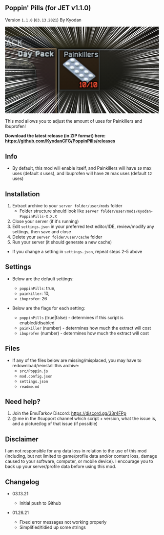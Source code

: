 Poppin' Pills (for JET v1.1.0) 
----------------
Version `1.1.0` (`03.13.2021`)
By Kyodan

![Screenshot](cover.png)

This mod allows you to adjust the amount of uses for Painkillers and Ibuprofen!

**Download the latest release (in ZIP format) here: https://github.com/KyodanCFG/PoppinPills/releases**

## Info

- By default, this mod will enable itself, and Painkillers will have `10` max uses (default `4` uses), and Ibuprofen will have `26` max uses (default `12` uses)

## Installation

1. Extract archive to your `server folder/user/mods` folder 
    * Folder structure should look like `server folder/user/mods/Kyodan-PoppinPills-X.X.X`
2. Close your server (if it's running)
3. Edit `settings.json` in your preferred text editor/IDE, review/modify any settings, then save and close
4. Delete your `server folder/user/cache` folder
5. Run your server (it should generate a new cache)

* If you change a setting in `settings.json`, repeat steps 2-5 above

## Settings

- Below are the default settings:
    * `poppinPills`: true,
    * `painkiller`: 10,
    * `ibuprofen`: 26

- Below are the flags for each setting:
    * `poppinPills` (true|false)            - determines if this script is enabled/disabled
    * `painkiller` (number)                 - determines how much the extract will cost
    * `ibuprofen` (number)                  - determines how much the extract will cost

## Files

- If any of the files below are missing/misplaced, you may have to redownload/reinstall this archive:
    * `src/Poppin.js`
    * `mod.config.json`
    * `settings.json`
    * `readme.md`

## Need help?

1. Join the EmuTarkov Discord: https://discord.gg/33r4FPp
2. @ me in the #support channel which script + version, what the issue is, and a picture/log of that issue (if possible)

## Disclaimer

I am not responsible for any data loss in relation to the use of this mod (including, but not limited to game/profile data and/or content loss, damage caused to your software, computer, or mobile device). I encourage you to back up your server/profile data before using this mod.

## Changelog

- 03.13.21
    * Initial push to Github
	
- 01.26.21
    * Fixed error messages not working properly
    * Simplified/tidied up some strings

